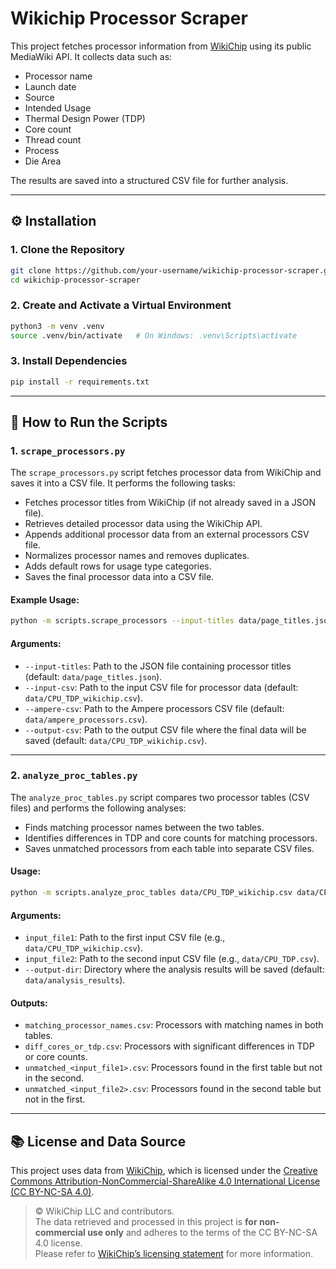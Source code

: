 # Wikichip Processor Scraper

This project fetches processor information from [WikiChip](https://en.wikichip.org) using its public MediaWiki API. It collects data such as:

- Processor name
- Launch date
- Source
- Intended Usage
- Thermal Design Power (TDP)
- Core count
- Thread count
- Process
- Die Area

The results are saved into a structured CSV file for further analysis.

---

## ⚙️ Installation

### 1. Clone the Repository

```bash
git clone https://github.com/your-username/wikichip-processor-scraper.git
cd wikichip-processor-scraper
```

### 2. Create and Activate a Virtual Environment

```bash
python3 -m venv .venv
source .venv/bin/activate   # On Windows: .venv\Scripts\activate
```

### 3. Install Dependencies

```bash
pip install -r requirements.txt
```

---

## 🚀 How to Run the Scripts

### 1. `scrape_processors.py`

The `scrape_processors.py` script fetches processor data from WikiChip and saves it into a CSV file. It performs the following tasks:
- Fetches processor titles from WikiChip (if not already saved in a JSON file).
- Retrieves detailed processor data using the WikiChip API.
- Appends additional processor data from an external processors CSV file.
- Normalizes processor names and removes duplicates.
- Adds default rows for usage type categories.
- Saves the final processor data into a CSV file.

#### **Example Usage:**
```bash
python -m scripts.scrape_processors --input-titles data/page_titles.json --cpu-tdp-csv data/CPU_TDP_wikichip.csv --external-csv data/external_processors.csv
```

#### **Arguments:**
- `--input-titles`: Path to the JSON file containing processor titles (default: `data/page_titles.json`).
- `--input-csv`: Path to the input CSV file for processor data (default: `data/CPU_TDP_wikichip.csv`).
- `--ampere-csv`: Path to the Ampere processors CSV file (default: `data/ampere_processors.csv`).
- `--output-csv`: Path to the output CSV file where the final data will be saved (default: `data/CPU_TDP_wikichip.csv`).

---

### 2. `analyze_proc_tables.py`

The `analyze_proc_tables.py` script compares two processor tables (CSV files) and performs the following analyses:
- Finds matching processor names between the two tables.
- Identifies differences in TDP and core counts for matching processors.
- Saves unmatched processors from each table into separate CSV files.

#### **Usage:**
```bash
python -m scripts.analyze_proc_tables data/CPU_TDP_wikichip.csv data/CPU_TDP.csv --output-dir data/analysis_results
```

#### **Arguments:**
- `input_file1`: Path to the first input CSV file (e.g., `data/CPU_TDP_wikichip.csv`).
- `input_file2`: Path to the second input CSV file (e.g., `data/CPU_TDP.csv`).
- `--output-dir`: Directory where the analysis results will be saved (default: `data/analysis_results`).

#### **Outputs:**
- `matching_processor_names.csv`: Processors with matching names in both tables.
- `diff_cores_or_tdp.csv`: Processors with significant differences in TDP or core counts.
- `unmatched_<input_file1>.csv`: Processors found in the first table but not in the second.
- `unmatched_<input_file2>.csv`: Processors found in the second table but not in the first.

---

## 📚 License and Data Source

This project uses data from [WikiChip](https://en.wikichip.org), which is licensed under the [Creative Commons Attribution-NonCommercial-ShareAlike 4.0 International License (CC BY-NC-SA 4.0)](https://creativecommons.org/licenses/by-nc-sa/4.0/).

> © WikiChip LLC and contributors.  
> The data retrieved and processed in this project is **for non-commercial use only** and adheres to the terms of the CC BY-NC-SA 4.0 license.  
> Please refer to [WikiChip’s licensing statement](https://en.wikichip.org/wiki/wikichip:general_disclaimer) for more information.
